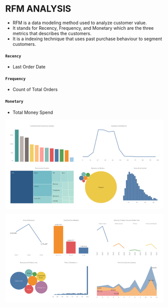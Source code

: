 # RFM ANALYSIS
* RFM is a data modeling method used to analyze customer value. 
* It stands for Recency, Frequency, and Monetary which are the three metrics that describes the customers. 
* It is a indexing technique that uses past purchase behaviour to segment customers.
#### `Recency`
* Last Order Date
#### `Frequency`
* Count of Total Orders
#### `Monetary`
* Total Money Spend

![pic](https://github.com/arjunan-k/Customer_Segmentation/blob/main/Images/Sales%20Dashboard%201.png?raw=true)

![pic](https://github.com/arjunan-k/Customer_Segmentation/blob/main/Images/Sales%20Dashboard%202.png?raw=true)
